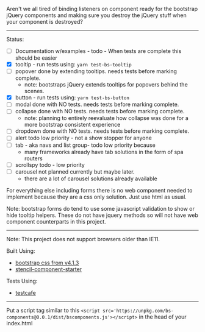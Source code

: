 Aren't we all tired of binding listeners on component ready for the bootstrap jQuery components and making sure you destroy the jQuery stuff when your component is destroyed?

---

Status:

- [ ] Documentation w/examples - todo - When tests are complete this should be easier
- [x] tooltip - run tests using: `yarn test-bs-tooltip`
- [ ] popover done by extending tooltips. needs tests before marking complete.
  - note: bootstraps jQuery extends tooltips for popovers behind the scenes.
- [x] button - run tests using: `yarn test-bs-button`
- [ ] modal done with NO tests. needs tests before marking complete.
- [ ] collapse done with NO tests. needs tests before marking complete.
  - note: planning to entirely reevaluate how collapse was done for a more bootstrap consistent experience
- [ ] dropdown done with NO tests. needs tests before marking complete.
- [ ] alert todo low priority - not a show stopper for anyone
- [ ] tab - aka navs and list group- todo low priority because
  - many frameworks already have tab solutions in the form of spa routers
- [ ] scrollspy todo - low priority
- [ ] carousel not planned currently but maybe later.
  - there are a lot of carousel solutions already available

For everything else including forms there is no web component needed to implement because they are a css only solution. Just use html as usual.

Note: bootstrap forms do tend to use some javascript validation to show or hide tooltip helpers. These do not have jquery methods so will not have web component counterparts in this project.

---

Note: This project does not support browsers older than IE11.

Built Using:

- [bootstrap css from v4.1.3](https://github.com/twbs/bootstrap/releases/tag/v4.1.3)
- [stencil-component-starter](https://github.com/ionic-team/stencil-component-starter)

Tests Using:

- [testcafe](https://github.com/DevExpress/testcafe)

---

Put a script tag similar to this `<script src='https://unpkg.com/bs-components@0.0.1/dist/bscomponents.js'></script>` in the head of your index.html
